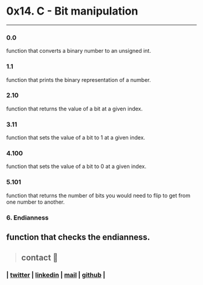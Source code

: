 # 0x14. C - Bit manipulation
---
### 0.0
function that converts a binary number to an unsigned int.
### 1.1
function that prints the binary representation of a number.
### 2.10 
function that returns the value of a bit at a given index.
### 3.11
function that sets the value of a bit to 1 at a given index.
### 4.100
function that sets the value of a bit to 0 at a given index.
### 5.101
function that returns the number of bits you would need to flip to get from one number to another.
### 6. Endianness 
function that checks the endianness.
---
> ## contact 💬

### | [twitter](https://twitter.com/RICARDO1470) | [linkedin](https://www.linkedin.com/in/ricardo-alfonso-camayo/) | [mail](1466@holbertonschool.com) | [github](https://github.com/ricardo1470/README/blob/master/README.md) |
